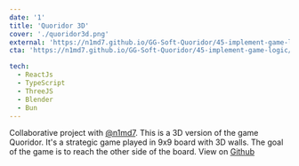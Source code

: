 ```yaml
---
date: '1'
title: 'Quoridor 3D'
cover: './quoridor3d.png'
external: 'https://n1md7.github.io/GG-Soft-Quoridor/45-implement-game-logic/'
cta: 'https://n1md7.github.io/GG-Soft-Quoridor/45-implement-game-logic/'

tech:
  - ReactJs
  - TypeScript
  - ThreeJS
  - Blender
  - Bun
---
```


Collaborative project with [@n1md7](https://github.com/n1md7). This is a 3D version of the game Quoridor. It's a strategic game played in 9x9 board with 3D walls. The goal of the game is to reach the other side of the board.
View on [Github](https://github.com/n1md7/GG-Soft-Quoridor)
